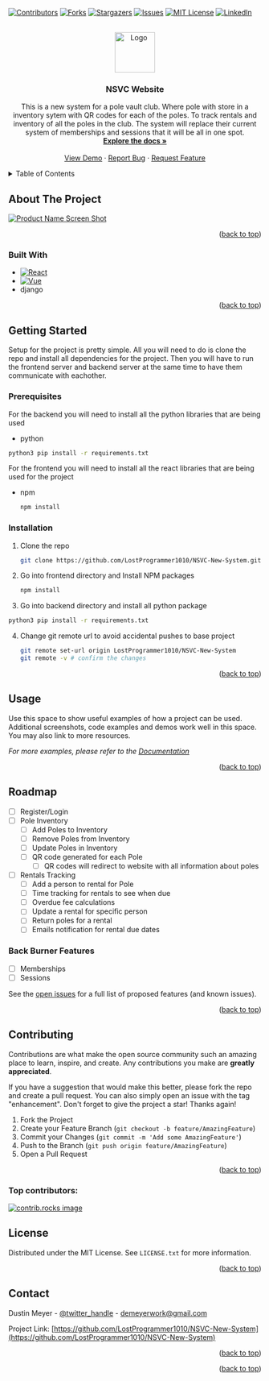 
<a id="readme-top"></a>

[![Contributors][contributors-shield]][contributors-url]
[![Forks][forks-shield]][forks-url]
[![Stargazers][stars-shield]][stars-url]
[![Issues][issues-shield]][issues-url]
[![MIT License][license-shield]][license-url]
[![LinkedIn][linkedin-shield]][linkedin-url]



<br />
<div align="center">
  <a href="https://github.com/LostProgrammer1010/NSVC-New-System">
    <img src="images/logo.png" alt="Logo" width="80" height="80">
  </a>

<h3 align="center">NSVC Website</h3>

  <p align="center">
    This is a new system for a pole vault club. Where pole with store in a inventory sytem with QR codes for each of the poles. To track rentals and inventory of all the poles in the club. The system will replace their current system of memberships and sessions that it will be all in one spot.
    <br />
    <a href="https://github.com/LostProgrammer1010/NSVC-New-System"><strong>Explore the docs »</strong></a>
    <br />
    <br />
    <a href="https://github.com/LostProgrammer1010/NSVC-New-System">View Demo</a>
    ·
    <a href="https://github.com/LostProgrammer1010/NSVC-New-System/issues/new?labels=bug&template=bug-report---.md">Report Bug</a>
    ·
    <a href="https://github.com/LostProgrammer1010/NSVC-New-System/issues/new?labels=enhancement&template=feature-request---.md">Request Feature</a>
  </p>
</div>



<!-- TABLE OF CONTENTS -->
<details>
  <summary>Table of Contents</summary>
  <ol>
    <li>
      <a href="#about-the-project">About The Project</a>
      <ul>
        <li><a href="#built-with">Built With</a></li>
      </ul>
    </li>
    <li>
      <a href="#getting-started">Getting Started</a>
      <ul>
        <li><a href="#prerequisites">Prerequisites</a></li>
        <li><a href="#installation">Installation</a></li>
      </ul>
    </li>
    <li><a href="#usage">Usage</a></li>
    <li><a href="#roadmap">Roadmap</a></li>
    <li><a href="#contributing">Contributing</a></li>
    <li><a href="#license">License</a></li>
    <li><a href="#contact">Contact</a></li>
    <li><a href="#acknowledgments">Acknowledgments</a></li>
  </ol>
</details>



<!-- ABOUT THE PROJECT -->
## About The Project

[![Product Name Screen Shot][product-screenshot]](https://example.com)

<p align="right">(<a href="#readme-top">back to top</a>)</p>



### Built With

* [![React][React.js]][React-url]
* [![Vue][Vue.js]][Vue-url]
* django

<p align="right">(<a href="#readme-top">back to top</a>)</p>



<!-- GETTING STARTED -->
## Getting Started

Setup for the project is pretty simple. All you will need to do is clone the repo and install all dependencies for the project. Then you will have to run the frontend server and backend server at the same time to have them communicate with eachother.

### Prerequisites

For the backend you will need to install all the python libraries that are being used
* python
```sh
python3 pip install -r requirements.txt
```

For the frontend you will need to install all the react libraries that are being used for the project
* npm
  ```sh
  npm install
  ```

### Installation

1. Clone the repo
   ```sh
   git clone https://github.com/LostProgrammer1010/NSVC-New-System.git
   ```
2. Go into frontend directory and Install NPM packages
   ```sh
   npm install
   ```
3. Go into backend directory and install all python package
  ```sh
  python3 pip install -r requirements.txt
  ```
4. Change git remote url to avoid accidental pushes to base project
   ```sh
   git remote set-url origin LostProgrammer1010/NSVC-New-System
   git remote -v # confirm the changes
   ```

<p align="right">(<a href="#readme-top">back to top</a>)</p>



<!-- USAGE EXAMPLES -->
## Usage

Use this space to show useful examples of how a project can be used. Additional screenshots, code examples and demos work well in this space. You may also link to more resources.

_For more examples, please refer to the [Documentation](https://example.com)_

<p align="right">(<a href="#readme-top">back to top</a>)</p>



<!-- ROADMAP -->
## Roadmap

- [ ] Register/Login
- [ ] Pole Inventory
  - [ ] Add Poles to Inventory
  - [ ] Remove Poles from Inventory
  - [ ] Update Poles in Inventory
  - [ ] QR code generated for each Pole
    - [ ] QR codes will redirect to website with all information about poles 
- [ ] Rentals Tracking
    - [ ] Add a person to rental for Pole
    - [ ] Time tracking for rentals to see when due
    - [ ] Overdue fee calculations
    - [ ] Update a rental for specific person
    - [ ] Return poles for a rental
    - [ ] Emails notification for rental due dates

### Back Burner Features 
- [ ] Memberships
- [ ] Sessions

See the [open issues](https://github.com/LostProgrammer1010/NSVC-New-System/issues) for a full list of proposed features (and known issues).

<p align="right">(<a href="#readme-top">back to top</a>)</p>



<!-- CONTRIBUTING -->
## Contributing

Contributions are what make the open source community such an amazing place to learn, inspire, and create. Any contributions you make are **greatly appreciated**.

If you have a suggestion that would make this better, please fork the repo and create a pull request. You can also simply open an issue with the tag "enhancement".
Don't forget to give the project a star! Thanks again!

1. Fork the Project
2. Create your Feature Branch (`git checkout -b feature/AmazingFeature`)
3. Commit your Changes (`git commit -m 'Add some AmazingFeature'`)
4. Push to the Branch (`git push origin feature/AmazingFeature`)
5. Open a Pull Request

<p align="right">(<a href="#readme-top">back to top</a>)</p>

### Top contributors:

<a href="https://github.com/LostProgrammer1010/NSVC-New-System/graphs/contributors">
  <img src="https://contrib.rocks/image?repo=LostProgrammer1010/NSVC-New-System" alt="contrib.rocks image" />
</a>



<!-- LICENSE -->
## License

Distributed under the MIT License. See `LICENSE.txt` for more information.

<p align="right">(<a href="#readme-top">back to top</a>)</p>



<!-- CONTACT -->
## Contact

Dustin Meyer - [@twitter_handle](https://twitter.com/twitter_handle) - demeyerwork@gmail.com

Project Link: [https://github.com/LostProgrammer1010/NSVC-New-System](https://github.com/LostProgrammer1010/NSVC-New-System)

<p align="right">(<a href="#readme-top">back to top</a>)</p>



<p align="right">(<a href="#readme-top">back to top</a>)</p>



<!-- MARKDOWN LINKS & IMAGES -->
<!-- https://www.markdownguide.org/basic-syntax/#reference-style-links -->
[contributors-shield]: https://img.shields.io/github/contributors/LostProgrammer1010/NSVC-New-System.svg?style=for-the-badge
[contributors-url]: https://github.com/LostProgrammer1010/NSVC-New-System/graphs/contributors
[forks-shield]: https://img.shields.io/github/forks/LostProgrammer1010/NSVC-New-System.svg?style=for-the-badge
[forks-url]: https://github.com/LostProgrammer1010/NSVC-New-System/network/members
[stars-shield]: https://img.shields.io/github/stars/LostProgrammer1010/NSVC-New-System.svg?style=for-the-badge
[stars-url]: https://github.com/LostProgrammer1010/NSVC-New-System/stargazers
[issues-shield]: https://img.shields.io/github/issues/LostProgrammer1010/NSVC-New-System.svg?style=for-the-badge
[issues-url]: https://github.com/LostProgrammer1010/NSVC-New-System/issues
[license-shield]: https://img.shields.io/github/license/LostProgrammer1010/NSVC-New-System.svg?style=for-the-badge
[license-url]: https://github.com/LostProgrammer1010/NSVC-New-System/blob/master/LICENSE.txt
[linkedin-shield]: https://img.shields.io/badge/-LinkedIn-black.svg?style=for-the-badge&logo=linkedin&colorB=555
[linkedin-url]: https://linkedin.com/in/dustin-meyer
[product-screenshot]: images/screenshot.png
[React.js]: https://img.shields.io/badge/React-20232A?style=for-the-badge&logo=react&logoColor=61DAFB
[React-url]: https://reactjs.org/
[Vue.js]: https://img.shields.io/badge/Vue.js-35495E?style=for-the-badge&logo=vuedotjs&logoColor=4FC08D
[Vue-url]: https://vuejs.org/

